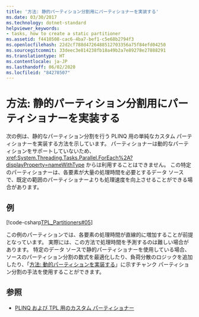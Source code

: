 ```yaml
---
title: '方法: 静的パーティション分割用にパーティショナーを実装する'
ms.date: 03/30/2017
ms.technology: dotnet-standard
helpviewer_keywords:
- tasks, how to create a static partitioner
ms.assetid: f4410508-cac6-4ba7-bef1-c5e68b2794f3
ms.openlocfilehash: 22d2cf788d4726488512703356a75f84efd04250
ms.sourcegitcommit: 33deec3e814238fb18a49b2a7e89278e27888291
ms.translationtype: HT
ms.contentlocale: ja-JP
ms.lasthandoff: 06/02/2020
ms.locfileid: "84278507"
---
```

# <a name="how-to-implement-a-partitioner-for-static-partitioning"></a>方法: 静的パーティション分割用にパーティショナーを実装する
次の例は、静的なパーティション分割を行う PLINQ 用の単純なカスタム パーティショナーを実装する方法を示しています。 パーティショナーは動的なパーティションをサポートしていないため、<xref:System.Threading.Tasks.Parallel.ForEach%2A?displayProperty=nameWithType> からは利用することはできません。 この特定のパーティショナーは、各要素が大量の処理時間を必要とするデータ ソースで、既定の範囲のパーティショナーよりも処理速度を向上させることができる場合があります。  
  
## <a name="example"></a>例  
 [!code-csharp[TPL_Partitioners#05](../../../samples/snippets/csharp/VS_Snippets_Misc/tpl_partitioners/cs/partitioners.cs#05)]  
  
 この例のパーティションでは、各要素の処理時間が直線的に増加することが前提となっています。 実際には、この方法で処理時間を予測するのは難しい場合があります。 特定のデータ ソースで静的パーティショナーを使用している場合、ソースのパーティション分割の数式を最適化したり、負荷分散のロジックを追加したり、「[方法: 動的パーティションを実装する](how-to-implement-dynamic-partitions.md)」に示すチャンク パーティション分割の手法を使用することができます。  
  
## <a name="see-also"></a>参照

- [PLINQ および TPL 用のカスタム パーティショナー](custom-partitioners-for-plinq-and-tpl.md)
